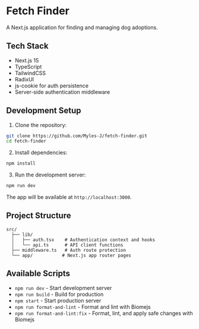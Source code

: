 # Fetch Finder

A Next.js application for finding and managing dog adoptions.

## Tech Stack

- Next.js 15
- TypeScript
- TailwindCSS
- RadixUI
- js-cookie for auth persistence
- Server-side authentication middleware

## Development Setup

1. Clone the repository:
```bash
git clone https://github.com/Myles-J/fetch-finder.git
cd fetch-finder
```

2. Install dependencies:
```bash
npm install
```

3. Run the development server:
```bash
npm run dev
```

The app will be available at `http://localhost:3000`.

## Project Structure

```
src/
  ├── lib/
  │   ├── auth.tsx    # Authentication context and hooks
  │   └── api.ts      # API client functions
  ├── middleware.ts   # Auth route protection
  └── app/           # Next.js app router pages
```

## Available Scripts

- `npm run dev` - Start development server
- `npm run build` - Build for production
- `npm start` - Start production server
- `npm run format-and-lint` - Format and lint with Biomejs
- `npm run format-and-lint:fix` - Format, lint, and apply safe changes with Biomejs
